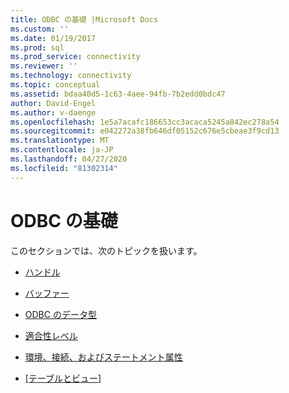 ```yaml
---
title: ODBC の基礎 |Microsoft Docs
ms.custom: ''
ms.date: 01/19/2017
ms.prod: sql
ms.prod_service: connectivity
ms.reviewer: ''
ms.technology: connectivity
ms.topic: conceptual
ms.assetid: bdaa40d5-1c63-4aee-94fb-7b2edd0bdc47
author: David-Engel
ms.author: v-daenge
ms.openlocfilehash: 1e5a7acafc186653cc3acaca5245a842ec278a54
ms.sourcegitcommit: e042272a38fb646df05152c676e5cbeae3f9cd13
ms.translationtype: MT
ms.contentlocale: ja-JP
ms.lasthandoff: 04/27/2020
ms.locfileid: "81302314"
---
```

# <a name="odbc-fundamentals"></a>ODBC の基礎
このセクションでは、次のトピックを扱います。  
  
-   [ハンドル](../../../odbc/reference/develop-app/handles.md)  
  
-   [バッファー](../../../odbc/reference/develop-app/buffers.md)  
  
-   [ODBC のデータ型](../../../odbc/reference/develop-app/data-types-in-odbc.md)  
  
-   [適合性レベル](../../../odbc/reference/develop-app/conformance-levels.md)  
  
-   [環境、接続、およびステートメント属性](../../../odbc/reference/develop-app/environment-connection-and-statement-attributes.md)  
  
-   [[テーブルとビュー]](../../../odbc/reference/develop-app/tables-and-views.md)
